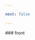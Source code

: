 ```yaml
---

next: false

---
```



<BlogInfo id="167" title="" author="白日梦想猿" pv=0 read_times=0 pre_cost_time="0" category="前端" tag_list="['']" create_time="2023.11.04 17:23:12" update_time="2023.11.04 17:23:12" />
### front



<ActionBox />
